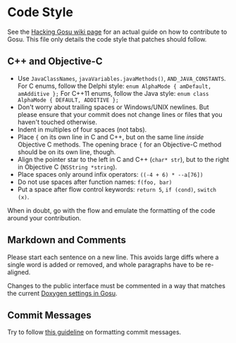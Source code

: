# Code Style

See the [Hacking Gosu wiki page](https://github.com/gosu/gosu/wiki/Hacking-Gosu) for an actual guide on how to contribute to Gosu.
This file only details the code style that patches should follow.

## C++ and Objective-C

* Use `JavaClassNames`, `javaVariables.javaMethods()`, `AND_JAVA_CONSTANTS`.
  For C enums, follow the Delphi style: `enum AlphaMode { amDefault, amAdditive };`
  For C++11 enums, follow the Java style: `enum class AlphaMode { DEFAULT, ADDITIVE };`
* Don't worry about trailing spaces or Windows/UNIX newlines.
  But please ensure that your commit does not change lines or files that you haven't touched otherwise.
* Indent in multiples of four spaces (not tabs).
* Place `{` on its own line in C and C++, but on the same line *inside* Objective C methods.
  The opening brace `{` for an Objective-C method should be on its own line, though.
* Align the pointer star to the left in C and C++ (`char* str`), but to the right in Objective C (`NSString *string`).
* Place spaces only around infix operators: `((-4 + 6) * --a[76])`
* Do not use spaces after function names: `f(foo, bar)`
* Put a space after flow control keywords: `return 5`, `if (cond)`, `switch (x)`.

When in doubt, go with the flow and emulate the formatting of the code around your contribution.

## Markdown and Comments

Please start each sentence on a new line.
This avoids large diffs where a single word is added or removed, and whole paragraphs have to be re-aligned.

Changes to the public interface must be commented in a way that matches the current [Doxygen settings in Gosu](https://github.com/gosu/libgosu.org/blob/master/Doxyfile).

## Commit Messages

Try to follow [this guideline](http://chris.beams.io/posts/git-commit/) on formatting commit messages.
